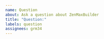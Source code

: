 ```yaml
---
name: Question
about: Ask a question about ZenMaxBuilder
title: "Question:"
labels: question
assignees: grm34
---
```


<!-- Please search existing issues to avoid creating duplicates. -->
